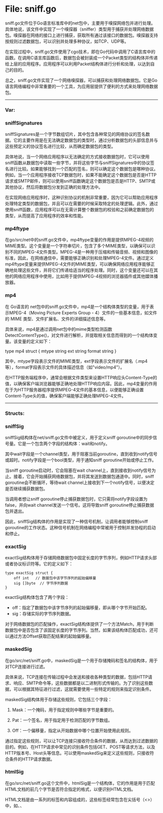 # File: sniff.go

sniff.go文件位于Go语言标准库中的net包中，主要用于嗅探网络包并进行处理。具体地说，该文件中实现了一个嗅探器（sniffer）类型用于捕获并处理网络数据包。嗅探器在网络的接口上进行捕获，获取所有通过该接口的数据包。嗅探器支持按规则过滤数据包，可以识别并处理多种协议，如TCP、UDP等。

在实现过程中，sniff.go文件使用了cgo技术，即在Go代码中调用了C语言库中的函数。在调用C语言库函数后，数据包会被封装成一个Packet类型的结构体并传递给上层的应用程序。应用程序可以利用Packet结构体进行分析和处理，以达到自己的目的。

总之，sniff.go文件实现了一个网络嗅探器，可以捕获和处理网络数据包。它是Go语言网络编程中非常重要的一个工具，为应用层提供了便利的方式来处理网络数据包。




---

### Var:

### sniffSignatures

sniffSignatures是一个字节数组切片，其中包含各种常见的网络协议的签名数据。它的主要作用是在无法确定数据包的类型时，通过分析数据包的头部信息并与这些预定义的协议签名进行比较，从而确定数据包的类型。

具体地说，当一个网络应用程序以无法确定的方式接收数据包时，它可以使用sniff函数从数据包中读取一些字节，并将这些字节与sniffSignatures中的协议签名进行比较。如果能够找到一个匹配的签名，则可以确定这个数据包是哪种协议。例如，当一个应用程序接收TCP数据包时，如果不能确定这个数据包是否是HTTP请求或SMTP邮件，则可以使用sniff函数确定这个数据包是否是HTTP、SMTP或其他协议，然后将数据包分发到正确的处理方法中。

在实现网络应用程序时，这种识别协议的机制非常重要，因为它可以帮助应用程序处理特定类型的数据包，并且可以在需要的时候采取特定的处理逻辑。此外，通过使用sniff函数，应用程序可以在无需计算整个数据包的校验和之前确定数据包的类型，从而提高了应用程序的效率和性能。



### mp4ftype

在go/src/net中的sniff.go文件中，mp4ftype变量的作用是提供MPEG-4视频的MIME类型。这个变量是一个字符串切片，包含了多个MIME类型，以确保可以识别不同的MPEG-4文件类型。MPEG-4是一种用于压缩和传输音频、视频和图像的标准，因此，在网络通信中，需要能够正确识别和处理MPEG-4文件。通过定义mp4ftype变量来提供MPEG-4文件的MIME类型，可以确保网络应用程序能够正确地处理这些文件，并将它们传递给适当的程序处理。同时，这个变量还可以在其他的网络应用程序中使用，比如用于提供MPEG-4视频的浏览器插件或其他媒体播放器。



### mp4

在 Go语言的 net包中的sniff.go文件中，mp4是一个结构体类型的变量，用于表示MPEG-4（Moving Picture Experts Group - 4）文件的一些基本信息，如文件的 MIME 类型、文件扩展名、文件的详细描述信息等。

具体来说，mp4是通过调用net包中的mime类型检测函数DetectContentType()，对文件进行解析，并提取相关信息而得到的一个结构体变量。该变量的定义如下：

type mp4 struct {
    mtype  string
    ext    string
    format string
}

其中，mtype字段表示文件的MIME类型，ext字段表示文件的扩展名（.mp4等），format字段表示文件的具体描述信息（如"video/mp4"）。

在HTTP服务端程序中，通常会根据文件类型来设置HTTP响应头Content-Type的值，以确保客户端浏览器能够正确地处理HTTP响应内容。因此，mp4变量的作用在于为HTTP服务器程序提供MPEG-4文件的基本信息，以便能够正确设置Content-Type头的值，确保客户端能够正确处理MPEG-4文件。






---

### Structs:

### sniffSig

sniffSig结构体在net/sniff.go文件中被定义，用于定义sniff goroutine中的同步信号量。它是一个包含两个字段的结构体：wait和notify。

其中wait字段是一个channel类型，用于阻塞当前goroutine，直到收到notify信号或超时。notify字段是一个bool类型，用于通知sniff goroutine开始或停止工作。

当sniff goroutine启动时，它会阻塞在wait channel上，直到接收到notify信号为止。接着，它会开始捕获网络数据包，并将其发送到数据包通道中。同时，sniff goroutine会不断循环，等待wait channel上接收到下一个notify信号，以便决定是否继续捕获数据包。

当调用者想让sniff goroutine停止捕获数据包时，它只需将notify字段设置为false，并向wait channel发送一个信号。这将导致sniff goroutine停止捕获数据包并退出。

因此，sniffSig结构体的作用是实现了一种信号机制，让调用者能够控制sniff goroutine的工作状态。这种信号机制在网络编程中常被用于控制并发协程的启动和停止。



### exactSig

exactSig结构体用于存储网络数据包中固定长度的字节序列，例如HTTP请求头部或者协议标识符等。它的定义如下：

```
type exactSig struct {
    off int   // 数据包中该字节序列的起始偏移量
    sig []byte  // 字节序列数据
}
```

exactSig结构体包含了两个字段：

- off：指定了数据包中该字节序列的起始偏移量，即从哪个字节开始匹配。
- sig：存储实际的字节序列数据。

对于网络数据包的匹配操作，exactSig结构体提供了一个方法Match，用于判断数据包中是否包含了该固定长度的字节序列。当然，如果该结构体匹配成功，还可以通过方法Offset获取匹配结果的起始偏移量。



### maskedSig

在go/src/net/sniff.go中，maskedSig是一个用于存储掩码和签名的结构体，用于对TCP连接进行过滤。

具体来说，TCP连接在传输过程中会发送和接收各种类型的数据，包括HTTP请求、响应、SMTP命令等，这些数据都是以二进制形式传输的。为了识别这些数据，可以根据其特征进行过滤，这就需要使用一些特定的规则来指定识别条件。

maskedSig结构体用于存储这些规则，它包括三个字段：

1. Mask：一个掩码，用于指定规则中哪些字节是重要的。

2. Pat：一个签名，用于指定用于检测匹配的字节数组。

3. Off：一个偏移量，指定从开始数据中哪个位置开始使用此规则。

通过指定这些规则，可以让TCP连接只接收符合条件的数据，从而达到过滤数据的目的。例如，在HTTP请求中常见的识别条件包括GET、POST等请求方法，以及HTTP版本号、Host头等信息。可以使用maskedSig来定义这些规则，只接收符合条件的HTTP请求数据。



### htmlSig

在go/src/net/sniff.go这个文件中，htmlSig是一个结构体，它的作用是用于匹配HTML文档的前几个字节是否符合指定的格式，以便识别HTML文档。

HTML文档是由一系列的标签和内容组成的，这些标签经常包含在尖括号（<>）中，如<html>、<head>、<title>等。HTML文档一般以DOCTYPE声明开始，紧接着是<html>标签。htmlSig结构体中定义了用于匹配这些文档前几个字节的常见标记和声明的正则表达式。

在实际应用中，当读取网络数据时，可以使用htmlSig的成员变量来比较当前读取的数据是否匹配HTML格式，如果是，则可以继续读取后面的数据，如果不是，则可以中断读取过程。这样可以避免在读取非HTML格式的数据时浪费时间和资源。

htmlSig结构体的几个成员变量分别表示HTML文档开始的几个字节，DOCTYPE声明开始的几个字节，和旧版HTML文档的几个字节。这些成员变量都使用了正则表达式来匹配对应的内容。同时，htmlSig结构体中还有一个名为mask的成员变量，它用于指定需要匹配的字节数，这个字节数越小，匹配速度就越快，但匹配的准确性也会降低。



### mp4Sig

在go/src/net中，sniff.go文件中的mp4Sig结构体用于检测MP4视频的文件格式。MP4视频文件格式通常以文件头（header）的方式来识别，而mp4Sig结构体就是为了表示这个文件头。具体来说，mp4Sig结构体定义了MP4视频文件头的一些特征字节，包括4个字节的"ftyp"，4个字节的"wide"或"mdat"，以及16个字节签名等。这些特征字节可以用于识别MP4视频的文件类型、版本和编码方式等信息。

mp4Sig结构体还可以根据不同的特征字节来进行比对，以确定是否为MP4格式的视频文件。可以在代码中看到mp4Sig结构体的实际用法，例如：

```go
var mp4Sig = []struct {
    offset int64
    sig    []byte
}{
    {4, []byte("ftyp")},
    {0, []byte("\x00\x00\x00\x18ftypmp42")},
    {0, []byte("\x00\x00\x00\x1Cftypisom")},
    {0, []byte("\x00\x00\x00\x14mdat")},
    {8, []byte("free")},
    {8, []byte("wide")},
}
```

这里定义了一个mp4Sig的变量，它是一个包含了多个结构体的切片。每个结构体包含了要检测的特征字节的偏移量和相应的字节数组。可以看到，这些特征字节可以在文件中的不同位置出现，mp4Sig结构体考虑了这些不同的情况，从而更加准确地检测MP4格式的视频文件。

总之，mp4Sig结构体在go/src/net中的sniff.go文件中的作用就是作为检测MP4视频文件格式的一种工具，通过识别特定的文件头来判断是否为MP4格式的视频文件，从而实现更加精准的媒体类型判断。



### textSig

textSig结构体在sniff.go文件中定义，主要用于表示特定文本文件的媒体类型信息。在网络应用中，当客户端请求一个文件时，服务端需要识别文件的媒体类型（MIME类型）以正确地处理该文件。而对于文本文件来说，其媒体类型通常不能仅依靠文件扩展名来判断，因为文件扩展名可以被覆盖或更改，所以需要对文件内容进行检测和分析。

textSig结构体的定义包括三个字段：suffix表示文件的扩展名，如果文件没有扩展名，则为空字符串；offset表示检测文件内容的起始位置；magic表示检测文件内容的magic bytes，即在文件内容中特定偏移量处能够唯一标识该类型文件的字节序列。结构体中还定义了detect函数，使用给定的字节切片作为参数，检测该切片是否匹配当前媒体类型。如果匹配，则返回该媒体类型的MIME类型，否则返回空字符串。

textSig结构体的作用是在网络应用中判断文本文件的媒体类型，帮助服务端正确地处理请求。在Go的net包中，提供了MIME相关的函数和类型，可以通过调用这些函数和类型结果来处理文本文件的媒体类型。



## Functions:

### DetectContentType

DetectContentType函数的作用是根据文件的前512个字节的内容判断文件的MIME类型（即Content-Type），以便正确解析和处理文件。

具体来说，该函数会遍历文件的前512个字节，根据特定的规则匹配字节的组合，从而识别出文件的真实类型。具体的匹配规则涉及到文件的魔数（magic number）、扩展名、文件头等信息，可以处理常见的文件类型如HTML、XML、JavaScript、GIF、JPEG、PNG等。

该函数返回一个字符串，表示文件的MIME类型，例如"text/html"、"image/png"、"application/octet-stream"等。如果无法识别文件类型，则返回"application/octet-stream"。

在实际应用中，DetectContentType函数通常用于文件上传、文件下载、网络嗅探等场景中，帮助程序正确处理文件的类型信息，进而进行相应的处理。



### isWS

在sniff.go文件中，isWS函数用于判断给定的字节序列是否代表空格字符。

这个函数首先使用unicode.IsSpace函数判断第一个字节是否是空格字符，如果是，则继续判断后续的字节是否也是空格字符。如果所有的字节都是空格字符，则返回true；否则返回false。

isWS函数主要用于在HTTP头部解析过程中，判断换行符前的空格符是否表示头部行的结束。如果该字节序列是空格字符，则表明当前行还未结束，需要继续读取后续字节，直至读取到换行符为止，才能确定当前行的结束。



### isTT

isTT是一个函数，主要用于判断给定的数据包是否是TCP协议，并且判断该协议是否为通信的起点或终点。

具体来讲，isTT在接收到TCP协议的数据包时，会将其交给下一级进行分析，以确定该数据包属于通信的起点还是终点。如果是TCP连接的起点，则保存相关信息，并返回true；如果是TCP连接的终点，则返回false。

该函数的作用是在网络嗅探过程中，对接收到的数据包进行过滤和分析，以获取需要的信息。在网络安全监控或调试等场景中，可以用该函数筛选出指定协议的数据包，并进行相关的处理。



### match

match函数是用于检查输入的字节流是否符合某些特定的网络流量特征。具体来说，它使用了正则表达式来匹配预定义的流量特征，并返回该特征是否匹配输入字节流。这个函数通常用于网络流量嗅探器中，以便检测和识别特定类型的流量。

match函数的实现非常灵活并且可以配置。它可以支持多个正则表达式，并且每个表达式都可以配置辅助条件，例如匹配的字节范围或匹配的字节数量限制等。此外，它还可以通过匹配结束符号来检测指定字节流是否是一个完整的网络协议包。

总的来说，match函数在网络嗅探器中扮演着非常重要的角色，它可以检测和识别多种类型的网络流量，并且可以配置为支持不同的流量特征。这使得网络嗅探器能够非常准确地检测并分析不同类型的流量，从而提高了网络安全和可视性。



### match

match这个函数的作用是将给定的数据包与给定的sniffer规则进行匹配，以确定是否应该对该数据包进行捕获和处理。

具体来说，match函数接收两个参数：一个是要匹配的数据包的字节数组，另一个是用于匹配的sniffer规则。sniffer规则可以是一个字符串，也可以是一个正则表达式对象。

如果规则是一个字符串，match函数将使用strings.Contains函数来检查数据包是否包含该字符串。如果规则是一个正则表达式对象，则使用regexp包中的Match方法来进行匹配。

如果数据包匹配了规则，match函数将返回true，否则返回false。这些信息可以用来确定是否应该将数据包添加到存储器缓冲区中以供进一步处理。



### match

match这个函数的作用是从数据包的payload中匹配特定的字符串，以确定数据包的类型。

具体来说，match函数会读取传入的数据包payload，并尝试将其转换为字符串类型。然后，match函数会在该字符串中搜索特定的字符串模式。如果找到了该模式，则说明该数据包是属于特定类型的，可以进行相应的处理（例如，识别HTTP请求或SMTP邮件）。

该函数接受的参数包括用于匹配的模式字符串、数据包payload以及offset和length参数，用于指定从payload中的哪个位置开始进行匹配、以及需要匹配的字节数。这些参数可以用于确保只匹配payload中特定位置的数据。

总之，match函数是网络数据包分析中的一个重要工具，可用于识别不同类型的数据流量，并有助于对异常行为或威胁进行检测和响应。



### match

在go/src/net中，sniff.go文件中的match函数是用于检查HTTP请求头中的Content-Type是否满足指定的类型列表。

match函数接收三个参数：s，typelist和mustmatch。

- s是指HTTP请求头中的Content-Type值。
- typelist是一个字符串切片，包含要匹配的ContentType类型列表。
- mustmatch是一个布尔值，指示是否严格匹配内容类型。如果为true，则只有当s等于typelist中的某个类型时，match才返回true。如果为false，则只要s包含typelist中任何一个类型，则match返回true。

match函数的主要作用是帮助识别HTTP请求的内容类型。如果请求头中的Content-Type与typelist匹配，则相应的处理程序可以被调用来处理请求。如果不能找到匹配的处理程序，则可以返回错误或默认处理程序。

举个例子，typelist可以包含"application/json"和"application/xml"，表示请求中必须至少包含一种这两种类型的内容。如果mustmatch为true，则Content-Type必须完全匹配其中一个类型。如果mustmatch为false，则只要请求包含"application/json"或"application/xml"其中之一，match就会返回true。如果请求的Content-Type不包含任何一个指定的类型，则返回false。

总之，match函数的目的是帮助判断HTTP请求的Content-Type是否属于指定的类型列表，以便进行相应的处理。



### match

match函数是在sniff.go文件中定义的函数，作用是检查给定的字节流是否匹配指定的协议。该函数接受两个参数，一个是表示待检查字节流的切片，另一个是表示协议规则的协议头切片。

match函数的实现是逐字节地比较待检查字节流和协议头的每个位置，如果所有位置都能匹配，则返回true，否则返回false。在比较过程中，match函数允许在协议头中使用通配符（"-"表示任意字节）。

match函数主要用于网络数据包的解析和过滤。在网络通信过程中，数据包头部包含了关键的信息，如协议类型、目标地址、源地址等。通过match函数，我们可以方便地实现对不同协议和地址的过滤，从而避免不必要的网络流量。在网络安全领域中，match函数也常常用于检测网络攻击行为，例如通过匹配特定的协议头或数据流，检测是否有恶意的网络流量。



